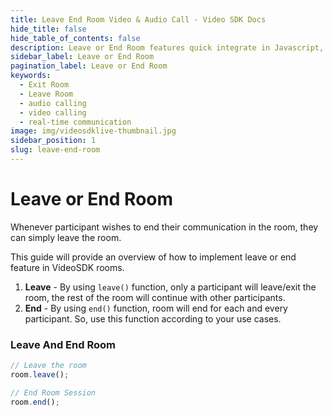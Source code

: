 ```yaml
---
title: Leave End Room Video & Audio Call - Video SDK Docs
hide_title: false
hide_table_of_contents: false
description: Leave or End Room features quick integrate in Javascript, React JS, Android, IOS, React Native, Flutter with Video SDK to add live video & audio conferencing to your applications.
sidebar_label: Leave or End Room
pagination_label: Leave or End Room
keywords:
  - Exit Room
  - Leave Room
  - audio calling
  - video calling
  - real-time communication
image: img/videosdklive-thumbnail.jpg
sidebar_position: 1
slug: leave-end-room
---
```


# Leave or End Room

Whenever participant wishes to end their communication in the room, they can simply leave the room.

This guide will provide an overview of how to implement leave or end feature in VideoSDK rooms.

1. **Leave** - By using `leave()` function, only a participant will leave/exit the room, the rest of the room will continue with other participants.
2. **End** - By using `end()` function, room will end for each and every participant. So, use this function according to your use cases.

### Leave And End Room

```js
// Leave the room
room.leave();

// End Room Session
room.end();
```
